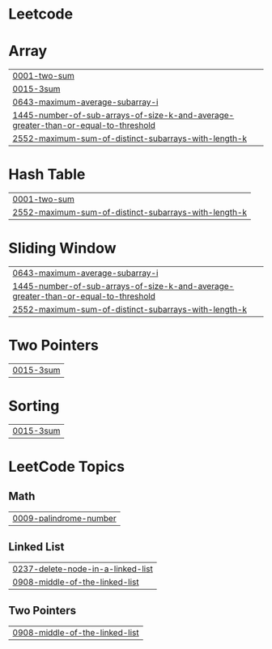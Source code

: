 # Leetcode


# Array
|  |
| ------- |
| [0001-two-sum](https://github.com/dedeepya55/Leetcode/tree/master/0001-two-sum) |
| [0015-3sum](https://github.com/dedeepya55/Leetcode/tree/master/0015-3sum) |
| [0643-maximum-average-subarray-i](https://github.com/dedeepya55/Leetcode/tree/master/0643-maximum-average-subarray-i) |
| [1445-number-of-sub-arrays-of-size-k-and-average-greater-than-or-equal-to-threshold](https://github.com/dedeepya55/Leetcode/tree/master/1445-number-of-sub-arrays-of-size-k-and-average-greater-than-or-equal-to-threshold) |
| [2552-maximum-sum-of-distinct-subarrays-with-length-k](https://github.com/dedeepya55/Leetcode/tree/master/2552-maximum-sum-of-distinct-subarrays-with-length-k) |
# Hash Table
|  |
| ------- |
| [0001-two-sum](https://github.com/dedeepya55/Leetcode/tree/master/0001-two-sum) |
| [2552-maximum-sum-of-distinct-subarrays-with-length-k](https://github.com/dedeepya55/Leetcode/tree/master/2552-maximum-sum-of-distinct-subarrays-with-length-k) |
# Sliding Window
|  |
| ------- |
| [0643-maximum-average-subarray-i](https://github.com/dedeepya55/Leetcode/tree/master/0643-maximum-average-subarray-i) |
| [1445-number-of-sub-arrays-of-size-k-and-average-greater-than-or-equal-to-threshold](https://github.com/dedeepya55/Leetcode/tree/master/1445-number-of-sub-arrays-of-size-k-and-average-greater-than-or-equal-to-threshold) |
| [2552-maximum-sum-of-distinct-subarrays-with-length-k](https://github.com/dedeepya55/Leetcode/tree/master/2552-maximum-sum-of-distinct-subarrays-with-length-k) |
# Two Pointers
|  |
| ------- |
| [0015-3sum](https://github.com/dedeepya55/Leetcode/tree/master/0015-3sum) |
# Sorting
|  |
| ------- |
| [0015-3sum](https://github.com/dedeepya55/Leetcode/tree/master/0015-3sum) |
<!---LeetCode Topics Start-->
# LeetCode Topics
## Math
|  |
| ------- |
| [0009-palindrome-number](https://github.com/dedeepya55/Leetcode/tree/master/0009-palindrome-number) |
## Linked List
|  |
| ------- |
| [0237-delete-node-in-a-linked-list](https://github.com/dedeepya55/Leetcode/tree/master/0237-delete-node-in-a-linked-list) |
| [0908-middle-of-the-linked-list](https://github.com/dedeepya55/Leetcode/tree/master/0908-middle-of-the-linked-list) |
## Two Pointers
|  |
| ------- |
| [0908-middle-of-the-linked-list](https://github.com/dedeepya55/Leetcode/tree/master/0908-middle-of-the-linked-list) |
<!---LeetCode Topics End-->